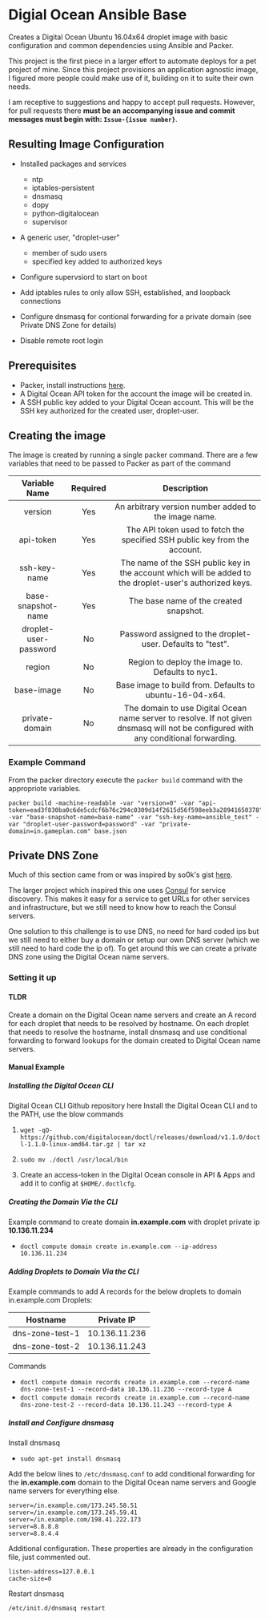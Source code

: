 # Digial Ocean Ansible Base
Creates a Digital Ocean Ubuntu 16.04x64 droplet image with basic configuration and common dependencies using Ansible and Packer.

This project is the first piece in a larger effort to automate deploys for a pet project of mine. Since this project provisions an application agnostic image, I figured more people could make use of it, building on it to suite their own needs.

I am receptive to suggestions and happy to accept pull requests. However, for pull requests there **must be an accompanying issue and commit messages must begin with: ```Issue-{issue number}```**.
## Resulting Image Configuration
* Installed packages and services
  * ntp
  * iptables-persistent
  * dnsmasq
  * dopy
  * python-digitalocean
  * supervisor

* A generic user, "droplet-user"
  * member of sudo users
  * specified key added to authorized keys

* Configure supervsiord to start on boot

* Add iptables rules to only allow SSH, established, and loopback connections

* Configure dnsmasq for contional forwarding for a private domain (see Private DNS Zone for details)

* Disable remote root login

## Prerequisites
* Packer, install instructions [here](https://www.packer.io/intro/getting-started/setup.html).
* A Digital Ocean API token for the account the image will be created in.
* A SSH public key added to your Digital Ocean account. This will be the SSH key authorized for the created user, droplet-user.

## Creating the image
The image is created by running a single packer command. There are a few variables that need to be passed to Packer as part of the command

|Variable Name|Required|Description|
|:-----------:|:------:|:---------:|
|version|Yes|An arbitrary version number added to the image name.|
|api-token|Yes|The API token used to fetch the specified SSH public key from the account.|
|ssh-key-name|Yes|The name of the SSH public key in the account which will be added to the droplet-user's authorized keys.|
|base-snapshot-name|Yes|The base name of the created snapshot.|
|droplet-user-password|No|Password assigned to the droplet-user. Defaults to "test".|
|region|No|Region to deploy the image to. Defaults to nyc1.|
|base-image|No|Base image to build from. Defaults to ubuntu-16-04-x64.|
|private-domain|No|The domain to use Digital Ocean name server to resolve. If not given dnsmasq will not be configured with any conditional forwarding.|

### Example Command
From the packer directory execute the ```packer build``` command with the appropriote variables.
```
packer build -machine-readable -var "version=0" -var "api-token=ead3f830ba0c6de5cdcf6b76c294c0309d14f2615d56f598eeb3a28941650378" -var "base-snapshot-name=base-name" -var "ssh-key-name=ansible_test" -var "droplet-user-password=password" -var "private-domain=in.gameplan.com" base.json
```

## Private DNS Zone
Much of this section came from or was inspired by so0k's gist [here](https://gist.github.com/so0k/cdd24d0a4ad92014a1bc).

The larger project which inspired this one uses [Consul](https://www.consul.io/) for service discovery. This makes it easy for a service to get URLs for other services and infrastructure, but we still need to know how to reach the Consul servers.

One solution to this challenge is to use DNS, no need for hard coded ips but we still need to either buy a domain or setup our own DNS server (which we still need to hard code the ip of). To get around this we can create a private DNS zone using the Digital Ocean name servers.

### Setting it up
#### TLDR
Create a domain on the Digital Ocean name servers and create an A record for each droplet that needs to be resolved by hostname. On each droplet that needs to resolve the hostname, install dnsmasq and use conditional forwarding to forward lookups for the domain created to Digital Ocean name servers.

#### Manual Example
##### Installing the Digital Ocean CLI
Digital Ocean CLI Github repository here
Install the Digital Ocean CLI and to the PATH, use the blow commands

1. ```wget -qO- https://github.com/digitalocean/doctl/releases/download/v1.1.0/doctl-1.1.0-linux-amd64.tar.gz | tar xz```
2. ```sudo mv ./doctl /usr/local/bin```

3. Create an access-token in the Digital Ocean console in API & Apps and add it to config at ```$HOME/.doctlcfg```.

##### Creating the Domain Via the CLI
Example command to create domain **in.example.com** with droplet private ip **10.136.11.234**

* ```doctl compute domain create in.example.com --ip-address 10.136.11.234```

##### Adding Droplets to Domain Via the CLI
Example commands to add A records for the below droplets to domain in.example.com
Droplets:

|Hostname|Private IP|
|:------:|:--------:|
|dns-zone-test-1|10.136.11.236|
|dns-zone-test-2|10.136.11.243|

Commands

* ```doctl compute domain records create in.example.com --record-name dns-zone-test-1 --record-data 10.136.11.236 --record-type A```
* ```doctl compute domain records create in.example.com --record-name dns-zone-test-2 --record-data 10.136.11.243 --record-type A```

##### Install and Configure dnsmasq
Install dnsmasq

* ```sudo apt-get install dnsmasq```

Add the below lines to ```/etc/dnsmasq.conf``` to add conditional forwarding for the **in.example.com** domain to the Digital Ocean name servers and Google name servers for everything else.
```
server=/in.example.com/173.245.58.51
server=/in.example.com/173.245.59.41
server=/in.example.com/198.41.222.173
server=8.8.8.8
server=8.8.4.4
```

Additional configuration. These properties are already in the configuration file, just commented out.
```
listen-address=127.0.0.1
cache-size=0
```

Restart dnsmasq

```/etc/init.d/dnsmasq restart```

